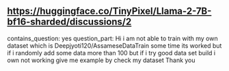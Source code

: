 ## https://huggingface.co/TinyPixel/Llama-2-7B-bf16-sharded/discussions/2

contains_question: yes
question_part: Hi i am not able to train with my own dataset which is Deepjyoti120/AssameseDataTrain some time its worked but if i randomly add some data more than 100 but if i try good data set build i own not working give me example by check my dataset Thank you